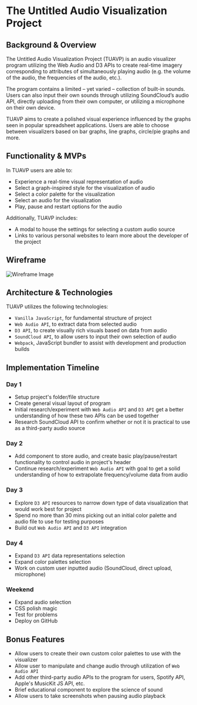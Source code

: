 # The Untitled Audio Visualization Project

## Background & Overview

The Untitled Audio Visualization Project (TUAVP) is an audio visualizer program utilizing the Web Audio and D3 APIs to create real-time imagery corresponding to attributes of simultaneously playing audio (e.g. the volume of the audio, the frequencies of the audio, etc.).  

The program contains a limited – yet varied – collection of built-in sounds.  Users can also input their own sounds through utilizing SoundCloud’s audio API, directly uploading from their own computer, or utilizing a microphone on their own device.

TUAVP aims to create a polished visual experience influenced by the graphs seen in popular spreadsheet applications.  Users are able to choose between visualizers based on bar graphs, line graphs, circle/pie graphs and more.

## Functionality & MVPs

In TUAVP users are able to:
* Experience a real-time visual representation of audio
* Select a graph-inspired style for the visualization of audio
* Select a color palette for the visualization
* Select an audio for the visualization
* Play, pause and restart options for the audio

Additionally, TUAVP includes:
* A modal to house the settings for selecting a custom audio source
* Links to various personal websites to learn more about the developer of the project

## Wireframe

![Wireframe Image](wireframe_proposal_image.png)

## Architecture & Technologies

TUAVP utilizes the following technologies:
* `Vanilla JavaScript`, for fundamental structure of project 
* `Web Audio API`, to extract data from selected audio
* `D3 API`, to create visually rich visuals based on data from audio 
* `SoundCloud API`, to allow users to input their own selection of audio
* `Webpack`, JavaScript bundler to assist with development and production builds

## Implementation Timeline

### Day 1
* Setup project's folder/file structure
* Create general visual layout of program
* Initial research/experiment with `Web Audio API` and `D3 API` get a better understanding of how these two APIs can be used together
* Research SoundCloud API to confirm whether or not it is practical to use as a third-party audio source

### Day 2
* Add component to store audio, and create basic play/pause/restart functionality to control audio in project's header
* Continue research/experiment `Web Audio API` with goal to get a solid understanding of how to extrapolate frequency/volume data from audio

### Day 3

* Explore `D3 API` resources to narrow down type of data visualization that would work best for project
* Spend no more than 30 mins picking out an initial color palette and audio file to use for testing purposes
* Build out `Web Audio API` and `D3 API` integration

### Day 4
* Expand `D3 API` data representations selection
* Expand color palettes selection
* Work on custom user inputted audio (SoundCloud, direct upload, microphone)

### Weekend
* Expand audio selection
* CSS polish magic
* Test for problems
* Deploy on GitHub

## Bonus Features

* Allow users to create their own custom color palettes to use with the visualizer
* Allow user to manipulate and change audio through utilization of `Web Audio API`
* Add other third-party audio APIs to the program for users, Spotify API, Apple's MusicKit JS API, etc.
* Brief educational component to explore the science of sound
* Allow users to take screenshots when pausing audio playback
